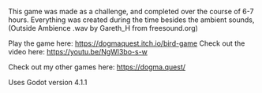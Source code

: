 This game was made as a challenge, and completed over the course of 6-7 hours.
Everything was created during the time besides the ambient sounds, (Outside Ambience .wav by Gareth_H from freesound.org)

Play the game here: https://dogmaquest.itch.io/bird-game
Check out the video here: https://youtu.be/NgWl3bo-s-w

Check out my other games here: https://dogma.quest/

Uses Godot version 4.1.1
